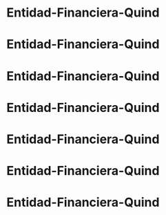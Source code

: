 # Entidad-Financiera-Quind
# Entidad-Financiera-Quind
# Entidad-Financiera-Quind
# Entidad-Financiera-Quind
# Entidad-Financiera-Quind
# Entidad-Financiera-Quind
# Entidad-Financiera-Quind
